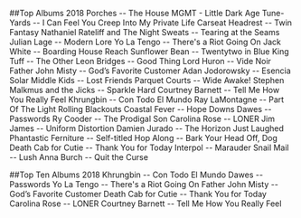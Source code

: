 ##Top Albums 2018
Porches -- The House
MGMT - Little Dark Age
Tune-Yards -- I Can Feel You Creep Into My Private Life
Carseat Headrest -- Twin Fantasy
Nathaniel Rateliff and The Night Sweats -- Tearing at the Seams
Julian Lage -- Modern Lore
Yo La Tengo -- There's a Riot Going On
Jack White -- Boarding House Reach
Sunflower Bean -- Twentytwo in Blue
King Tuff -- The Other
Leon Bridges -- Good Thing
Lord Huron -- Vide Noir
Father John Misty -- God’s Favorite Customer
Adan Jodorowsky -- Esencia Solar
Middle Kids -- Lost Friends
Parquet Courts -- Wide Awake!
Stephen Malkmus and the Jicks -- Sparkle Hard
Courtney Barnett -- Tell Me How You Really Feel
Khrungbin -- Con Todo El Mundo
Ray LaMontagne -- Part Of The Light
Rolling Blackouts Coastal Fever -- Hope Downs
Dawes -- Passwords
Ry Cooder -- The Prodigal Son
Carolina Rose -- LONER
Jim James -- Uniform Distortion
Damien Jurado -- The Horizon Just Laughed
Phantastic Ferniture -- Self-titled
Hop Along -- Bark Your Head Off, Dog
Death Cab for Cutie -- Thank You for Today
Interpol -- Marauder
Snail Mail -- Lush
Anna Burch -- Quit the Curse

##Top Ten Albums 2018
Khrungbin -- Con Todo El Mundo
Dawes -- Passwords
Yo La Tengo -- There's a Riot Going On
Father John Misty -- God’s Favorite Customer
Death Cab for Cutie -- Thank You for Today
Carolina Rose -- LONER
Courtney Barnett -- Tell Me How You Really Feel
